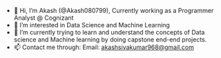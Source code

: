 - 👋 Hi, I’m Akash (@Akash080799), Currently working as a Programmer Analyst @ Cognizant
- 👀 I’m interested in Data Science and Machine Learning
- 🌱 I’m currently trying to learn and understand the concepts of Data science and Machine learning by doing capstone end-end projects.
- 📫 Contact me through: Email: akashsivakumar968@gmail.com

<!---
Akash080799/Akash080799 is a ✨ special ✨ repository because its `README.md` (this file) appears on your GitHub profile.
You can click the Preview link to take a look at your changes.
--->
